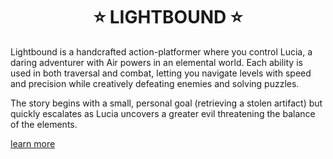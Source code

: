<h1 align="center">⭐ LIGHTBOUND ⭐</h1>

Lightbound is a handcrafted action-platformer where you control Lucia, a daring adventurer with Air powers in an elemental world. Each ability is used in both traversal and combat, letting you navigate levels with speed and precision while creatively defeating enemies and solving puzzles.

The story begins with a small, personal goal (retrieving a stolen artifact) but quickly escalates as Lucia uncovers a greater evil threatening the balance of the elements.

[learn more](https://lightbound.fibery.io/@public)
